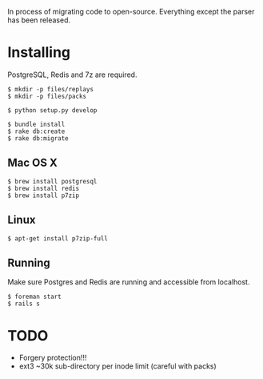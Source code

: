 In process of migrating code to open-source. Everything except the parser has been released.

# Installing

PostgreSQL, Redis and 7z are required.

    $ mkdir -p files/replays
    $ mkdir -p files/packs
    
    $ python setup.py develop

    $ bundle install
    $ rake db:create
    $ rake db:migrate

## Mac OS X

    $ brew install postgresql
    $ brew install redis
    $ brew install p7zip

## Linux

    $ apt-get install p7zip-full

## Running

Make sure Postgres and Redis are running and accessible from localhost.

    $ foreman start
    $ rails s

# TODO

 - Forgery protection!!!
 - ext3 ~30k sub-directory per inode limit (careful with packs)